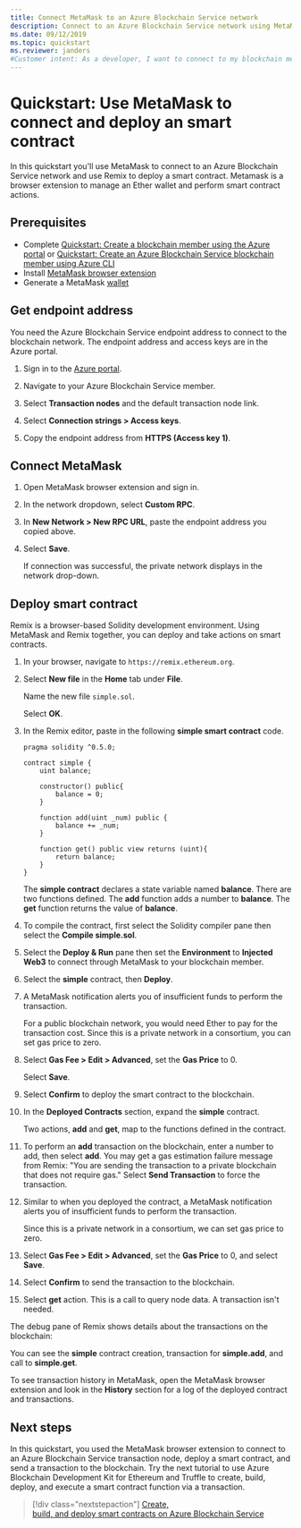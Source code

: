 ```yaml
---
title: Connect MetaMask to an Azure Blockchain Service network
description: Connect to an Azure Blockchain Service network using MetaMask and deploy a smart contract.
ms.date: 09/12/2019
ms.topic: quickstart
ms.reviewer: janders
#Customer intent: As a developer, I want to connect to my blockchain member node so that I can perform actions on a blockchain.
---
```


# Quickstart: Use MetaMask to connect and deploy an smart contract

In this quickstart you'll use MetaMask to connect to an Azure Blockchain Service network and use Remix to deploy a smart contract. Metamask is a browser extension to manage an Ether wallet and perform smart contract actions.


## Prerequisites

* Complete [Quickstart: Create a blockchain member using the Azure portal](create-member.md) or [Quickstart: Create an Azure Blockchain Service blockchain member using Azure CLI](create-member-cli.md)
* Install [MetaMask browser extension](https://metamask.io)
* Generate a MetaMask [wallet](https://metamask.zendesk.com/hc/en-us/articles/360015488971-New-to-MetaMask-Learn-How-to-Setup-MetaMask-the-First-Time)

## Get endpoint address

You need the Azure Blockchain Service endpoint address to connect to the blockchain network. The endpoint address and access keys are in the Azure portal.

1. Sign in to the [Azure portal](https://portal.azure.com).
1. Navigate to your Azure Blockchain Service member.
1. Select **Transaction nodes** and the default transaction node link.


1. Select **Connection strings > Access keys**.
1. Copy the endpoint address from **HTTPS (Access key 1)**.

## Connect MetaMask

1. Open MetaMask browser extension and sign in.
1. In the network dropdown, select  **Custom RPC**.


1. In **New Network > New RPC URL**, paste the endpoint address you copied above.
1. Select **Save**.

    If connection was successful, the private network displays in the network drop-down.


## Deploy smart contract

Remix is a browser-based Solidity development environment. Using MetaMask and Remix together, you can deploy and take actions on smart contracts.

1. In your browser, navigate to `https://remix.ethereum.org`.
1. Select **New file** in the **Home** tab under **File**.

    Name the new file `simple.sol`.


    Select **OK**.
1. In the Remix editor, paste in the following **simple smart contract** code.

    ```solidity
    pragma solidity ^0.5.0;
             
    contract simple {
        uint balance;
                 
        constructor() public{
            balance = 0;
        }
                 
        function add(uint _num) public {
            balance += _num;
        }
                 
        function get() public view returns (uint){
            return balance;
        }
    }
    ```

    The **simple contract** declares a state variable named **balance**. There are two functions defined. The **add** function adds a number to **balance**. The **get** function returns the value of **balance**.
1. To compile the contract, first select the Solidity compiler pane then select the  **Compile simple.sol**.


1. Select the **Deploy & Run** pane then set the **Environment** to **Injected Web3** to connect through MetaMask to your blockchain member.


1. Select the **simple** contract, then **Deploy**.



1. A MetaMask notification alerts you of insufficient funds to perform the transaction.

    For a public blockchain network, you would need Ether to pay for the transaction cost. Since this is a private network in a consortium, you can set gas price to zero.

1.  Select **Gas Fee > Edit > Advanced**,  set the **Gas Price** to 0.


    Select **Save**.

1. Select **Confirm** to deploy the smart contract to the blockchain.
1. In the **Deployed Contracts** section, expand the **simple** contract.


    Two actions, **add** and **get**, map to the functions defined in the contract.

1. To perform an **add** transaction on the blockchain, enter a number to add, then select **add**. You may get a gas estimation failure message from Remix: "You are sending the transaction to a private blockchain that does not require gas." Select **Send Transaction** to force the transaction.
1. Similar to when you deployed the contract, a MetaMask notification alerts you of insufficient funds to perform the transaction.

    Since this is a private network in a consortium, we can set gas price to zero.

1. Select **Gas Fee > Edit > Advanced**, set the **Gas Price** to 0, and select **Save**.
1. Select **Confirm** to send the transaction to the blockchain.
1. Select **get** action. This is a call to query node data. A transaction isn't needed.

The debug pane of Remix shows details about the transactions on the blockchain:


You can see the **simple** contract creation, transaction for **simple.add**, and call to **simple.get**.

To see transaction history in MetaMask, open the MetaMask browser extension and look in the **History** section for a log of the deployed contract and transactions.

## Next steps

In this quickstart, you used the MetaMask browser extension to connect to an Azure Blockchain Service transaction node, deploy a smart contract, and send a transaction to the blockchain. Try the next tutorial to use Azure Blockchain Development Kit for Ethereum and Truffle to create, build, deploy, and execute a smart contract function via a transaction.

> [!div class="nextstepaction"]
> [Create, build, and deploy smart contracts on Azure Blockchain Service](send-transaction.md)

